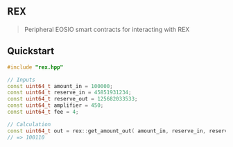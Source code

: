 # **`REX`**

> Peripheral EOSIO smart contracts for interacting with REX

## Quickstart

```c++
#include "rex.hpp"

// Inputs
const uint64_t amount_in = 100000;
const uint64_t reserve_in = 45851931234;
const uint64_t reserve_out = 125682033533;
const uint64_t amplifier = 450;
const uint64_t fee = 4;

// Calculation
const uint64_t out = rex::get_amount_out( amount_in, reserve_in, reserve_out, amplifier, fee );
// => 100110
```
